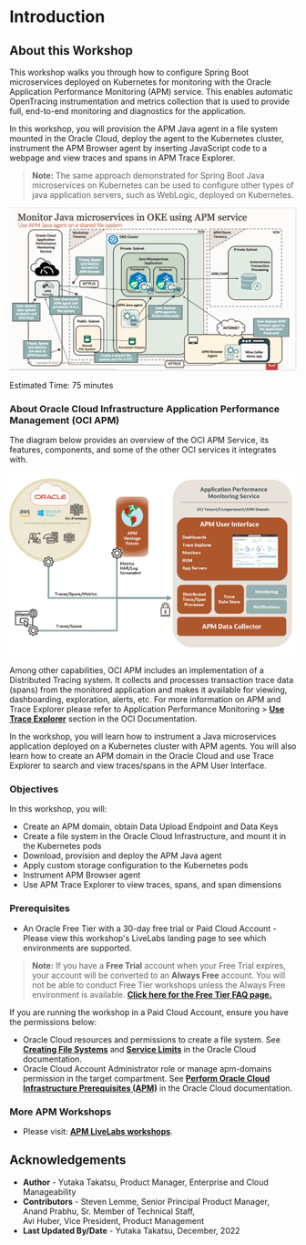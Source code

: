 # Introduction

## About this Workshop

This workshop walks you through how to configure Spring Boot microservices deployed on Kubernetes for monitoring with the Oracle Application Performance Monitoring (APM) service. This enables automatic OpenTracing instrumentation and metrics collection that is used to provide full, end-to-end monitoring and diagnostics for the application.  

In this workshop, you will provision the APM Java agent in a file system mounted in the Oracle Cloud, deploy the agent to the Kubernetes cluster, instrument the APM Browser agent by inserting JavaScript code to a webpage and view traces and spans in APM Trace Explorer.

>**Note:** The same approach demonstrated for Spring Boot Java microservices on Kubernetes can be used to configure other types of java application servers, such as WebLogic, deployed on Kubernetes.

![Workshop app architecture](images/apm_microservices_setup.png " ")

Estimated Time: 75 minutes

### About Oracle Cloud Infrastructure Application Performance Management (OCI APM)

The diagram below provides an overview of the OCI APM Service, its features, components, and some of the other OCI services it integrates with.

  ![APM architecture](images/apm_diagram.png " ")

Among other capabilities, OCI APM includes an implementation of a Distributed Tracing system. It collects and processes transaction trace data (spans) from the monitored application and makes it available for viewing, dashboarding, exploration, alerts, etc. For more information on APM and Trace Explorer please refer to Application Performance Monitoring > **[Use Trace Explorer](https://docs.oracle.com/en-us/iaas/application-performance-monitoring/doc/use-trace-explorer.html)** section in the OCI Documentation.

In the workshop, you will learn how to instrument a Java microservices application deployed on a Kubernetes cluster with APM agents. You will also learn how to create an APM domain in the Oracle Cloud and use Trace Explorer to search and view traces/spans in the APM User Interface.

### Objectives

In this workshop, you will:
* Create an APM domain, obtain Data Upload Endpoint and Data Keys
*	Create a file system in the Oracle Cloud Infrastructure, and mount it in the Kubernetes pods
*	Download, provision and deploy the APM Java agent
* Apply custom storage configuration to the Kubernetes pods
*	Instrument APM Browser agent
*	Use APM Trace Explorer to view traces, spans, and span dimensions

### Prerequisites


* An Oracle Free Tier with a 30-day free trial or Paid Cloud Account - Please view this workshop's LiveLabs landing page to see which environments are supported. 


>**Note:** If you have a **Free Trial** account when your Free Trial expires, your account will be converted to an **Always Free** account. You will not be able to conduct Free Tier workshops unless the Always Free environment is available.
**[Click here for the Free Tier FAQ page.](https://www.oracle.com/cloud/free/faq.html)**

If you are running the workshop in a Paid Cloud Account, ensure you have the permissions below:
* Oracle Cloud resources and permissions to create a file system. See **[Creating File Systems](https://docs.oracle.com/en-us/iaas/Content/File/Tasks/creatingfilesystems.htm)** and **[Service Limits](https://docs.oracle.com/en-us/iaas/Content/General/Concepts/servicelimits.htm#top)** in the Oracle Cloud documentation.
*	Oracle Cloud Account Administrator role or manage apm-domains permission in the target compartment. See **[Perform Oracle Cloud Infrastructure Prerequisites (APM)](https://docs.oracle.com/en-us/iaas/application-performance-monitoring/doc/perform-oracle-cloud-infrastructure-prerequisite-tasks.html)** in the Oracle Cloud documentation.


### More APM Workshops

* Please visit: **[APM LiveLabs workshops](https://apexapps.oracle.com/pls/apex/f?p=133:100:111996377805307::::SEARCH:application+Performance+monitoring)**.


## Acknowledgements

- **Author** - Yutaka Takatsu, Product Manager, Enterprise and Cloud Manageability
- **Contributors** - Steven Lemme, Senior Principal Product Manager,  
Anand Prabhu, Sr. Member of Technical Staff,  
Avi Huber, Vice President, Product Management
- **Last Updated By/Date** - Yutaka Takatsu, December, 2022

